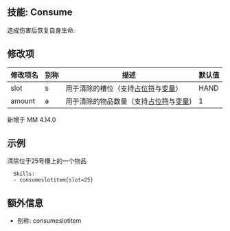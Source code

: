 技能: Consume
--------------------------

造成伤害后恢复自身生命.

修改项
----------

| 修改项名 | 别称    | 描述                                                                                                    | 默认值 |
|-----------|------------|----------------------------------------------------------------------------------------------------------------|---------------|
| slot | s | 用于清除的槽位（支持[占位符](/技能/占位符)与[变量](/技能/变量)） | HAND |
| amount | a | 用于清除的物品数量（支持[占位符](/技能/占位符)与[变量](/技能/变量)) | 1 |

新增于 MM 4.14.0

示例
--------

清除位于25号槽上的一个物品

      Skills:
      - consumeslotitem{slot=25}

额外信息
-----

- 别称: consumeslotitem